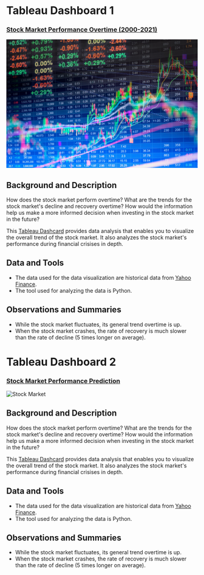 # Tableau Dashboard 1
### [Stock Market Performance Overtime (2000-2021)](https://public.tableau.com/views/StockMarketAnalysis_16148159340840/TrendAnalysis?:language=en&:display_count=y&:origin=viz_share_link)

![Stock Market](Images/stocks.jpeg)

## Background and Description
How does the stock market perform overtime? What are the trends for the stock market's decline and recovery overtime? How would the information help us make a more informed decision when investing in the stock market in the future? 

This [Tableau Dashcard](https://public.tableau.com/views/StockMarketAnalysis_16148159340840/TrendAnalysis?:language=en&:display_count=y&:origin=viz_share_link) provides data analysis that enables you to visualize the overall trend of the stock market. It also analyzes the stock market's performance during financial crisises in depth. 

## Data and Tools
* The data used for the data visualization are historical data from [Yahoo Finance](https://finance.yahoo.com/). 
* The tool used for analyzing the data is Python. 

## Observations and Summaries
* While the stock market fluctuates, its general trend overtime is up. 
* When the stock market crashes, the rate of recovery is much slower than the rate of decline (5 times longer on average).


# Tableau Dashboard 2
### [Stock Market Performance Prediction](https://public.tableau.com/views/StockMarketPrediction_16157795216330/Dashboard1?:language=en&:display_count=y&:origin=viz_share_link)

![Stock Market](Images/stock_prediction.png)

## Background and Description
How does the stock market perform overtime? What are the trends for the stock market's decline and recovery overtime? How would the information help us make a more informed decision when investing in the stock market in the future? 

This [Tableau Dashcard](https://public.tableau.com/views/StockMarketAnalysis_16148159340840/TrendAnalysis?:language=en&:display_count=y&:origin=viz_share_link) provides data analysis that enables you to visualize the overall trend of the stock market. It also analyzes the stock market's performance during financial crisises in depth. 

## Data and Tools
* The data used for the data visualization are historical data from [Yahoo Finance](https://finance.yahoo.com/). 
* The tool used for analyzing the data is Python. 

## Observations and Summaries
* While the stock market fluctuates, its general trend overtime is up. 
* When the stock market crashes, the rate of recovery is much slower than the rate of decline (5 times longer on average).


